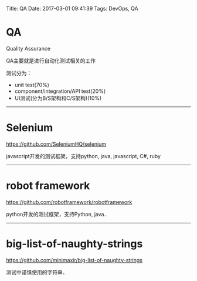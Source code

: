 Title: QA
Date: 2017-03-01 09:41:39
Tags: DevOps, QA



# QA

Quality Assurance

QA主要就是进行自动化测试相关的工作

测试分为：

* unit test(70%)
* component/integration/API test(20%)
* UI测试(分为B/S架构和C/S架构)(10%)

***

# Selenium

<https://github.com/SeleniumHQ/selenium>

javascript开发的测试框架，支持python, java, javascript, C#, ruby

***

# robot framework

<https://github.com/robotframework/robotframework>

python开发的测试框架，支持Python, java．

***

# big-list-of-naughty-strings

<https://github.com/minimaxir/big-list-of-naughty-strings>

测试中谨慎使用的字符串．

